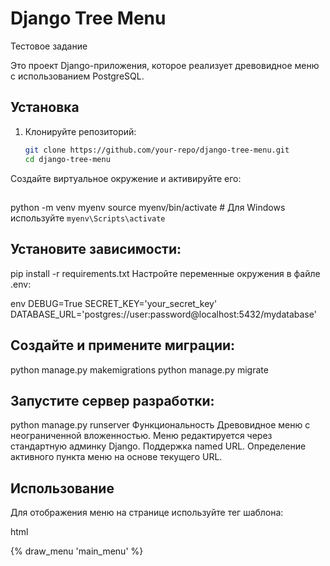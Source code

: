 # Django Tree Menu
Тестовое задание

Это проект Django-приложения, которое реализует древовидное меню с использованием PostgreSQL.

## Установка

1. Клонируйте репозиторий:
   ```sh
   git clone https://github.com/your-repo/django-tree-menu.git
   cd django-tree-menu
Создайте виртуальное окружение и активируйте его:

##
python -m venv myenv
source myenv/bin/activate  # Для Windows используйте `myenv\Scripts\activate`

## Установите зависимости:
pip install -r requirements.txt
Настройте переменные окружения в файле .env:

env
DEBUG=True
SECRET_KEY='your_secret_key'
DATABASE_URL='postgres://user:password@localhost:5432/mydatabase'
## Создайте и примените миграции:
python manage.py makemigrations
python manage.py migrate

## Запустите сервер разработки:
python manage.py runserver
Функциональность
Древовидное меню с неограниченной вложенностью.
Меню редактируется через стандартную админку Django.
Поддержка named URL.
Определение активного пункта меню на основе текущего URL.

## Использование
Для отображения меню на странице используйте тег шаблона:

html

{% draw_menu 'main_menu' %}
